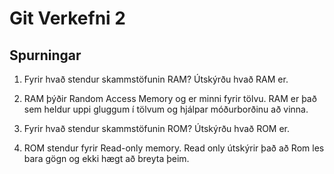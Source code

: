 # Git Verkefni 2

## Spurningar

1. Fyrir hvað stendur skammstöfunin RAM? Útskýrðu hvað RAM er.

1. RAM þýðir Random Access Memory og er minni fyrir tölvu. RAM er það sem heldur uppi gluggum í tölvum og hjálpar móðurborðinu að vinna.

2. Fyrir hvað stendur skammstöfunin ROM? Útskýrðu hvað ROM er.

2. ROM stendur fyrir Read-only memory. Read only útskýrir það að Rom les bara gögn og ekki hægt að breyta þeim.